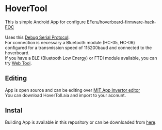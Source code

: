 # HoverTool
This is simple Android App for configure [EFeru/hoverboard-firmware-hack-FOC](https://github.com/EFeru/hoverboard-firmware-hack-FOC) </br></br>
Uses this [Debug Serial Protocol](https://github.com/EFeru/hoverboard-firmware-hack-FOC/wiki/Debug-Serial).</br>
For connection is necessary a Bluetooth module (HC-05, HC-06) configured for a transmission speed of 115200baud and connected to the hoverboard.</br> If you have a BLE (Bluetooth Low Energy) or FTDI module available, you can try [Web Tool](https://github.com/Candas1/Hoverboard-Web-Serial-Control).

## Editing
App is open source and can be editing over [MIT App Invertor editor](https://appinventor.mit.edu/explore/designer-blocks)</br>
You can download HoverToll.aia and import to your aconunt.

## Instal
Building App is available in this repository or can be downloaded from [here](https://gallery.appinventor.mit.edu/?galleryid=c9ba29f3-7ee3-4b3e-a829-9322acd61e69).
